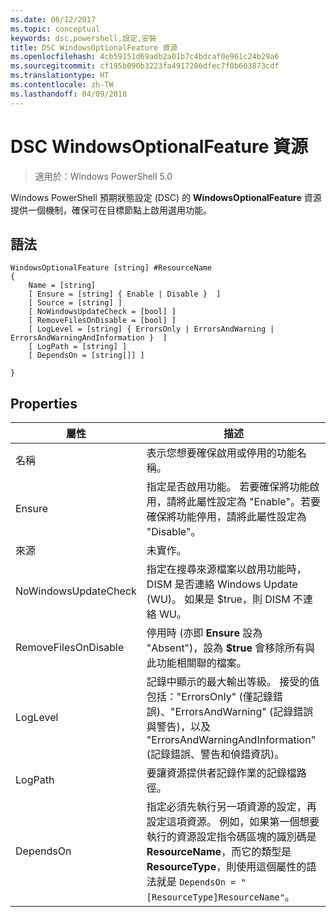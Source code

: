 ```yaml
---
ms.date: 06/12/2017
ms.topic: conceptual
keywords: dsc,powershell,設定,安裝
title: DSC WindowsOptionalFeature 資源
ms.openlocfilehash: 4cb59151d69adb2a01b7c4bdcaf0e961c24b29a6
ms.sourcegitcommit: cf195b090b3223fa4917206dfec7f0b603873cdf
ms.translationtype: HT
ms.contentlocale: zh-TW
ms.lasthandoff: 04/09/2018
---
```

# <a name="dsc-windowsoptionalfeature-resource"></a>DSC WindowsOptionalFeature 資源

> 適用於：Windows PowerShell 5.0

Windows PowerShell 預期狀態設定 (DSC) 的 **WindowsOptionalFeature** 資源提供一個機制，確保可在目標節點上啟用選用功能。

## <a name="syntax"></a>語法

```
WindowsOptionalFeature [string] #ResourceName
{
    Name = [string]
    [ Ensure = [string] { Enable | Disable }  ]
    [ Source = [string] ]
    [ NoWindowsUpdateCheck = [bool] ]
    [ RemoveFilesOnDisable = [bool] ]
    [ LogLevel = [string] { ErrorsOnly | ErrorsAndWarning | ErrorsAndWarningAndInformation }  ]
    [ LogPath = [string] ]
    [ DependsOn = [string[]] ]

}
```

## <a name="properties"></a>Properties

|  屬性  |  描述   |
|---|---|
| 名稱| 表示您想要確保啟用或停用的功能名稱。|
| Ensure| 指定是否啟用功能。 若要確保將功能啟用，請將此屬性設定為 "Enable"。若要確保將功能停用，請將此屬性設定為 "Disable"。|
| 來源| 未實作。|
| NoWindowsUpdateCheck| 指定在搜尋來源檔案以啟用功能時，DISM 是否連絡 Windows Update (WU)。 如果是 $true，則 DISM 不連絡 WU。|
| RemoveFilesOnDisable| 停用時 (亦即 **Ensure** 設為 "Absent")，設為 **$true** 會移除所有與此功能相關聯的檔案。|
| LogLevel| 記錄中顯示的最大輸出等級。 接受的值包括："ErrorsOnly" (僅記錄錯誤)、"ErrorsAndWarning" (記錄錯誤與警告)，以及 "ErrorsAndWarningAndInformation" (記錄錯誤、警告和偵錯資訊)。|
| LogPath| 要讓資源提供者記錄作業的記錄檔路徑。|
| DependsOn| 指定必須先執行另一項資源的設定，再設定這項資源。 例如，如果第一個想要執行的資源設定指令碼區塊的識別碼是 __ResourceName__，而它的類型是 __ResourceType__，則使用這個屬性的語法就是 `DependsOn = "[ResourceType]ResourceName"`。|